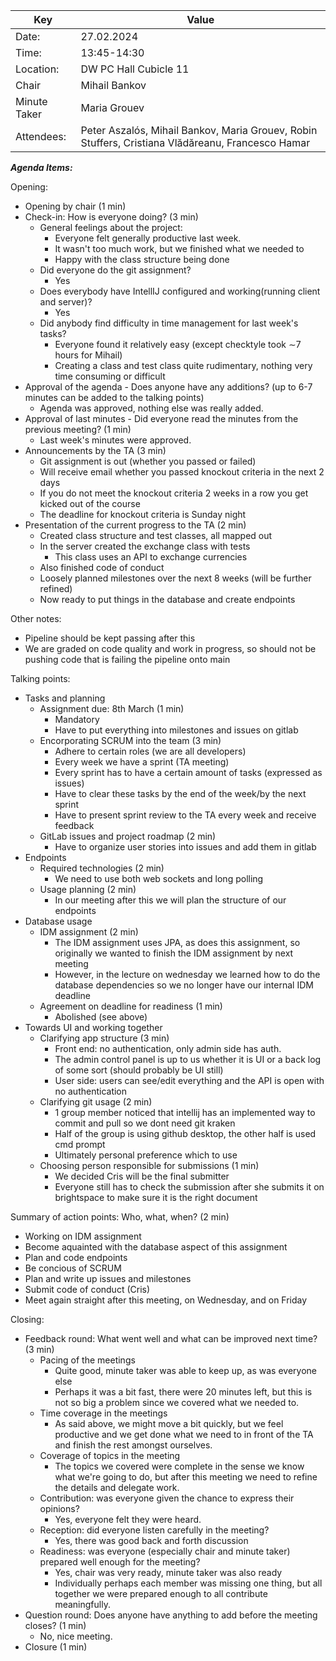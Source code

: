 | Key | Value |
| --- | --- |
| Date: | 27.02.2024 |
| Time: | 13:45-14:30 |
| Location: | DW PC Hall Cubicle 11 |
| Chair | Mihail Bankov |
| Minute Taker | Maria Grouev |
| Attendees: |Peter Aszalós, Mihail Bankov, Maria Grouev, Robin Stuffers, Cristiana Vlădăreanu, Francesco Hamar|

***Agenda Items:***

Opening:
- Opening by chair (1 min)
- Check-in: How is everyone doing? (3 min)
    - General feelings about the project: 
      - Everyone felt generally productive last week. 
      - It wasn't too much work, but we finished what we needed to
      - Happy with the class structure being done
    - Did everyone do the git assignment?
      - Yes
    - Does everybody have IntellIJ configured and working(running client and server)?
      - Yes
    - Did anybody find difficulty in time management for last week's tasks?
      - Everyone found it relatively easy (except checktyle took ∼7 hours for Mihail)
      - Creating a class and test class quite rudimentary, nothing very time consuming or difficult
- Approval of the agenda - Does anyone have any additions? (up to 6-7 minutes can be added to the talking points)
  - Agenda was approved, nothing else was really added.
- Approval of last minutes - Did everyone read the minutes from the previous meeting? (1 min)
  - Last week's minutes were approved.
- Announcements by the TA (3 min)
  - Git assignment is out (whether you passed or failed)
  - Will receive email whether you passed knockout criteria in the next 2 days
  - If you do not meet the knockout criteria 2 weeks in a row you get kicked out of the course
  - The deadline for knockout criteria is Sunday night
- Presentation of the current progress to the TA (2 min)
  - Created class structure and test classes, all mapped out
  - In the server created the exchange class with tests
    - This class uses an API to exchange currencies
  - Also finished code of conduct
  - Loosely planned milestones over the next 8 weeks (will be further refined)
  - Now ready to put things in the database and create endpoints

Other notes: 
- Pipeline should be kept passing after this
- We are graded on code quality and work in progress, so should not be pushing code that is failing the pipeline onto main

Talking points:
- Tasks and planning
    - Assignment due: 8th March (1 min)
      - Mandatory
      - Have to put everything into milestones and issues on gitlab
    - Encorporating SCRUM into the team (3 min)
      - Adhere to certain roles (we are all developers)
      - Every week we have a sprint (TA meeting)
      - Every sprint has to have a certain amount of tasks (expressed as issues)
      - Have to clear these tasks by the end of the week/by the next sprint
      - Have to present sprint review to the TA every week and receive feedback
    - GitLab issues and project roadmap (2 min)
      - Have to organize user stories into issues and add them in gitlab
- Endpoints
    - Required technologies (2 min)
      - We need to use both web sockets and long polling
    - Usage planning (2 min)
      - In our meeting after this we will plan the structure of our endpoints
- Database usage
    - IDM assignment (2 min)
      - The IDM assignment uses JPA, as does this assignment, so originally we wanted to finish the IDM assignment by next meeting
      - However, in the lecture on wednesday we learned how to do the database dependencies so we no longer have our internal IDM deadline
    - Agreement on deadline for readiness (1 min)
      - Abolished (see above)
- Towards UI and working together
    - Clarifying app structure (3 min)
      - Front end: no authentication, only admin side has auth.
      - The admin control panel is up to us whether it is UI or a back log of some sort (should probably be UI still)
      - User side: users can see/edit everything and the API is open with no authentication
    - Clarifying git usage (2 min)
      - 1 group member noticed that intellij has an implemented way to commit and pull so we dont need git kraken
      - Half of the group is using github desktop, the other half is used cmd prompt
      - Ultimately personal preference which to use
    - Choosing person responsible for submissions (1 min)
      - We decided Cris will be the final submitter
      - Everyone still has to check the submission after she submits it on brightspace to make sure it is the right document

Summary of action points: Who, what, when? (2 min)
- Working on IDM assignment
- Become aquainted with the database aspect of this assignment
- Plan and code endpoints
- Be concious of SCRUM
- Plan and write up issues and milestones
- Submit code of conduct (Cris)
- Meet again straight after this meeting, on Wednesday, and on Friday


Closing:
- Feedback round: What went well and what can be improved next time? (3 min)
    - Pacing of the meetings
      - Quite good, minute taker was able to keep up, as was everyone else
      - Perhaps it was a bit fast, there were 20 minutes left, but this is not so big a problem since we covered what we needed to.
    - Time coverage in the meetings
      - As said above, we might move a bit quickly, but we feel productive and we get done what we need to in front of the TA and finish the rest amongst ourselves.
    - Coverage of topics in the meeting
      - The topics we covered were complete in the sense we know what we're going to do, but after this meeting we need to refine the details and delegate work.
    - Contribution: was everyone given the chance to express their opinions?
      - Yes, everyone felt they were heard. 
    - Reception: did everyone listen carefully in the meeting?
      - Yes, there was good back and forth discussion
    - Readiness: was everyone (especially chair and minute taker) prepared well enough for the meeting?
      - Yes, chair was very ready, minute taker was also ready
      - Individually perhaps each member was missing one thing, but all together we were prepared enough to all contribute meaningfully.
- Question round: Does anyone have anything to add before the meeting closes? (1 min)
  - No, nice meeting.
- Closure (1 min)

